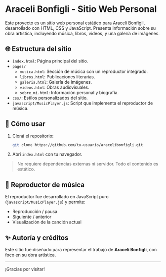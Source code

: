 # Araceli Bonfigli - Sitio Web Personal

Este proyecto es un sitio web personal estático para Araceli Bonfigli, desarrollado con HTML, CSS y JavaScript. Presenta información sobre su obra artística, incluyendo música, libros, videos, y una galería de imágenes.

## 🌐 Estructura del sitio

- `index.html`: Página principal del sitio.
- `pages/`
  - `musica.html`: Sección de música con un reproductor integrado.
  - `libros.html`: Publicaciones literarias.
  - `galeria.html`: Galería de imágenes.
  - `videos.html`: Obras audiovisuales.
  - `sobre_mi.html`: Información personal y biografía.
- `css/`: Estilos personalizados del sitio.
- `javascript/MusicPlayer.js`: Script que implementa el reproductor de música.

## 🚀 Cómo usar

1. Cloná el repositorio:
   ```bash
   git clone https://github.com/tu-usuario/aracelibonfigli.git
   ```
2. Abrí `index.html` con tu navegador.

> No requiere dependencias externas ni servidor. Todo el contenido es estático.

## 🎵 Reproductor de música

El reproductor fue desarrollado en JavaScript puro (`javascript/MusicPlayer.js`) y permite:
- Reproducción / pausa
- Siguiente / anterior
- Visualización de la canción actual

## ✨ Autoría y créditos

Este sitio fue diseñado para representar el trabajo de **Araceli Bonfigli**, con foco en su obra artística.

---

¡Gracias por visitar!
